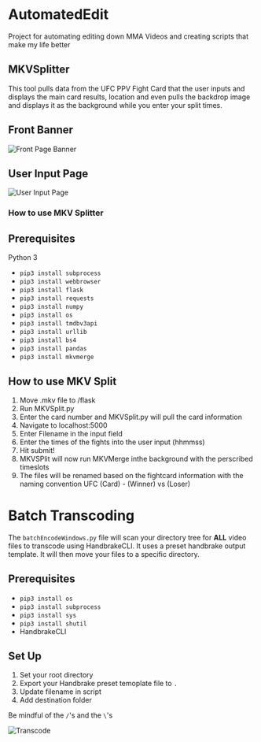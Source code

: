 # AutomatedEdit
Project for automating editing down MMA Videos and creating scripts that make my life better


## MKVSplitter
This tool pulls data from the UFC PPV Fight Card that the user inputs and displays the main card results, location and even pulls the backdrop image and displays it as the background while you enter your split times.

## Front Banner
![Front Page Banner](https://res.cloudinary.com/handwrittenjello/image/upload/v1565476624/Front_Page_Banner.png "Front Page Banner")

## User Input Page
![User Input Page](https://res.cloudinary.com/handwrittenjello/image/upload/v1565476624/Data_Entry_Page.png "User Input Page")

### How to use MKV Splitter

## Prerequisites

Python 3
- `pip3 install subprocess`
- `pip3 install webbrowser`
- `pip3 install flask`
- `pip3 install requests`
- `pip3 install numpy`
- `pip3 install os`
- `pip3 install tmdbv3api`
- `pip3 install urllib`
- `pip3 install bs4`
- `pip3 install pandas`
- `pip3 install mkvmerge`


## How to use MKV Split
1. Move .mkv file to /flask
2. Run MKVSplit.py
3. Enter the card number and MKVSplit.py will pull the card information
4. Navigate to localhost:5000
5. Enter Filename in the input field
6. Enter the times of the fights into the user input (hhmmss)
7. Hit submit!
8. MKVSPlit will now run MKVMerge inthe background with the perscribed timeslots
9. The files will be renamed based on the fightcard information with the naming convention UFC (Card) - (Winner) vs (Loser)


# Batch Transcoding
The `batchEncodeWindows.py` file will scan your directory tree for **ALL** video files to transcode using HandbrakeCLI.  It uses a preset handbrake output template.  It will then move your files to a specific directory.

## Prerequisites
- `pip3 install os`
- `pip3 install subprocess`
- `pip3 install sys`
- `pip3 install shutil`
- HandbrakeCLI

## Set Up

1.  Set your root directory 
2.  Export your Handbrake preset temoplate file to `.`
3.  Update filename in script
4.  Add destination folder

Be mindful of the `/`'s and the `\`'s

![Transcode](https://res.cloudinary.com/handwrittenjello/image/upload/v1565526935/Handbrake_Instructions.jpg "Transcode")

